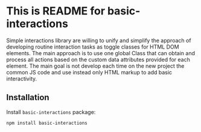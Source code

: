 # This is README for basic-interactions

Simple interactions library are willing to unify and simplify the approach of developing routine interaction tasks as toggle classes for HTML DOM elements.
The main approach is to use one global Class that can obtain and process all actions based on the custom data attributes provided for each element.
The main goal is not develop each time on the new project the common JS code and use instead only HTML markup to add basic interactivity.

## Installation
Install `basic-interactions` package:

```bash
npm install basic-interactions
```